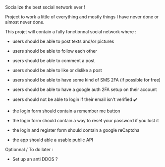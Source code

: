 Socialize the best social network ever !

Project to work a little of everything and mostly things I have never done or almost never done.

This projet will contain a fully fonctionnal social network where :

 - users should be able to post texts and/or pictures
 - users should be able to follow each other
 - users should be able to comment a post
 - users should be able to like or dislike a post
 
 - users should be able to have some kind of SMS 2FA (if possible for free)
 - users should be able to have a google auth 2FA setup on their account
 - users should not be able to login if their email isn't verified                      ✔️

 - the login form should contain a remember me button
 - the login form should contain a way to reset your password if you lost it
 - the login and register form should contain a google reCaptcha
 - the app should able a usable public API


 Optionnal / To do later :
 - Set up an anti DDOS ?

